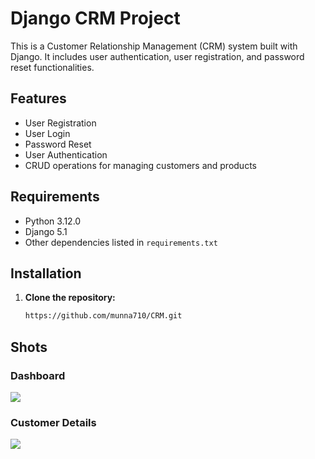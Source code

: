 # Django CRM Project

This is a Customer Relationship Management (CRM) system built with Django. It includes user authentication, user registration, and password reset functionalities.

## Features

- User Registration
- User Login
- Password Reset
- User Authentication
- CRUD operations for managing customers and products

## Requirements

- Python 3.12.0
- Django 5.1
- Other dependencies listed in `requirements.txt`

## Installation

1. **Clone the repository:**
   ```sh
   https://github.com/munna710/CRM.git

## Shots
### Dashboard
![]('images/shot1.1.png')

### Customer Details
![]('images/shot1.png')